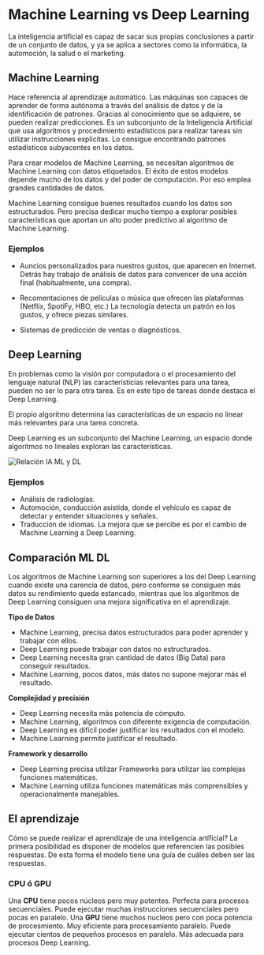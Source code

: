 
# Machine Learning vs Deep Learning

La inteligencia artificial es capaz de sacar sus propias conclusiones a partir de un conjunto de datos, y ya se aplica a sectores como la informática, la automoción, la salud o el marketing.

## Machine Learning

Hace referencia al aprendizaje automático. Las máquinas son capaces de aprender de forma autónoma a través del análisis de datos y de la identificación de patrones. Gracias al conocimiento que se adquiere, se pueden realizar predicciones.
Es un subconjunto de la Inteligencia Artificial que usa algoritmos y procedimiento estadísticos para realizar tareas sin utilizar instrucciones explícitas. Lo consigue encontrando patrones estadísticos subyacentes en los datos.

Para crear modelos de Machine Learning, se necesitan algoritmos de Machine Learning con datos etiquetados. El éxito de estos modelos depende mucho de los datos y del poder de computación. Por eso emplea grandes cantidades de datos.

Machine Learning consigue buenes resultados cuando los datos son estructurados. Pero precisa dedicar mucho tiempo a explorar posibles características que aportan un alto poder predictivo al algoritmo de Machine Learning.


### Ejemplos

* Auncios personalizados para nuestros gustos, que aparecen en Internet. Detrás hay trabajo de análisis de datos para convencer de una acción final (habitualmente, una compra).

* Recomentaciones de películas o música que ofrecen las plataformas (Netflix, SpotiFy, HBO, etc.) La tecnología detecta un patrón en los gustos, y ofrece piezas similares.

* Sistemas de predicción de ventas o diagnósticos.



## Deep Learning

En problemas como la visión por computadora o el procesamiento del lenguaje natural (NLP) las característicias relevantes para una tarea, pueden no ser lo para otra tarea. Es en este tipo de tareas donde destaca el Deep Learning.

El propio algoritmo determina las características de un espacio no linear más relevantes para una tarea concreta.

Deep Learning es un subconjunto del Machine Learning, un espacio donde algoritmos no lineales exploran las características.

![Relación IA ML y DL](https://miro.medium.com/max/970/0*5NrDYk8PryKASFJD)

### Ejemplos

* Análisis de radiologías.
* Automoción, conducción asistida, donde el vehículo es capaz de detectar y entender situaciones y señales.
* Traducción de idiomas. La mejora que se percibe es por el cambio de Machine Learning a Deep Learning.

## Comparación ML DL

Los algoritmos de Machine Learning son superiores a los del Deep Learning cuando existe una carencia de datos, pero conforme se consiguen más datos su rendimiento queda estancado, mientras que los algoritmos de Deep Learning consiguen una mejora significativa en el aprendizaje.

**Tipo de Datos**

- Machine Learning, precisa datos estructurados para poder aprender y trabajar con ellos. 
- Deep Learning puede trabajar con datos no estructurados.
- Deep Learning necesita gran cantidad de datos (Big Data) para conseguir resultados.
- Machine Learning, pocos datos, más datos no supone mejorar más el resultado.

**Complejidad y precisión**

- Deep Learning necesita más potencia de cómputo.
- Machine Learning, algoritmos con diferente exigencia de computación.
- Deep Learning es difícil poder justificar los resultados con el modelo.
- Machine Learning permite justificar el resultado.

**Framework y desarrollo**

- Deep Learning precisa utilizar Frameworks para utilizar las complejas funciones matemáticas.
- Machine Learning utiliza funciones matemáticas más comprensibles y operacionalmente manejables.


## El aprendizaje

Cómo se puede realizar el aprendizaje de una inteligencia artíficial? La primera posibilidad es disponer de modelos que referencien las posibles respuestas. De esta forma el modelo tiene una guía de cuáles deben ser las respuestas.

### CPU ó GPU

Una **CPU** tiene pocos núcleos pero muy potentes. Perfecta para procesos secuenciales. Puede ejecutar muchas instrucciones secuenciales pero pocas en paralelo.
Una **GPU** tiene muchos nucleos pero con poca potencia de procesmiento. Muy eficiente para procesamiento paralelo. Puede ejecutar cientos de pequeños procesos en paralelo. Más adecuada para procesos Deep Learning.

